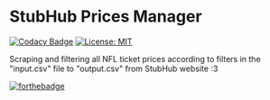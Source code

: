 # StubHub Prices Manager

[![Codacy Badge](https://api.codacy.com/project/badge/Grade/b77873aee1204f7bad00b0cbadfea395)](https://www.codacy.com/app/Rotzke/stubhub?utm_source=github.com&utm_medium=referral&utm_content=Rotzke/stubhub&utm_campaign=badger)
[![License: MIT](https://img.shields.io/badge/License-MIT-yellow.svg)](https://opensource.org/licenses/MIT)

Scraping and filtering all NFL ticket prices according to filters in the "input.csv" file to "output.csv" from StubHub website :3

[![forthebadge](http://forthebadge.com/images/badges/60-percent-of-the-time-works-every-time.svg)](http://forthebadge.com)
